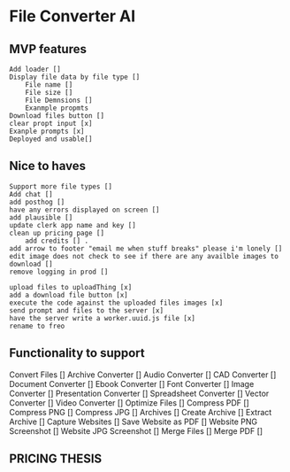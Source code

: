 # File Converter AI

## MVP features

    Add loader []
    Display file data by file type []
        File name []
        File size []
        File Demnsions []
        Exanmple propmts
    Download files button []
    clear propt input [x]
    Exanple prompts [x]
    Deployed and usable[]

## Nice to haves

    Support more file types []
    Add chat []
    add posthog []
    have any errors displayed on screen []
    add plausible []
    update clerk app name and key []
    clean up pricing page []
        add credits [] .
    add arrow to footer "email me when stuff breaks" please i'm lonely []
    edit image does not check to see if there are any availble images to download []
    remove logging in prod []

    upload files to uploadThing [x]
    add a download file button [x]
    execute the code against the uploaded files images [x]
    send prompt and files to the server [x]
    have the server write a worker.uuid.js file [x]
    rename to freo

## Functionality to support

Convert Files []
Archive Converter []
Audio Converter []
CAD Converter []
Document Converter []
Ebook Converter []
Font Converter []
Image Converter []
Presentation Converter []
Spreadsheet Converter []
Vector Converter []
Video Converter []
Optimize Files []
Compress PDF []
Compress PNG []
Compress JPG []
Archives []
Create Archive []
Extract Archive []
Capture Websites []
Save Website as PDF []
Website PNG Screenshot []
Website JPG Screenshot []
Merge Files []
Merge PDF []

## PRICING THESIS
